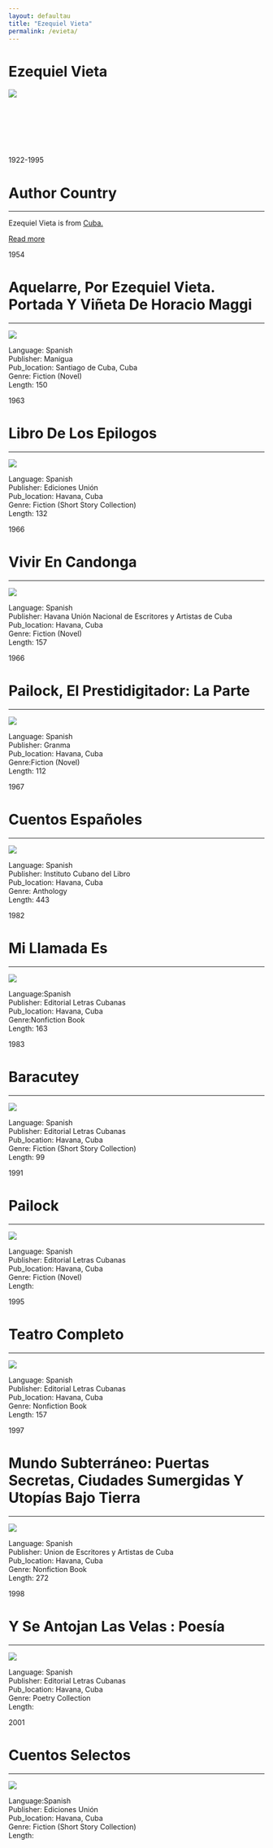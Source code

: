 ```yaml
---
layout: defaultau
title: "Ezequiel Vieta"
permalink: /evieta/
---
```

<!-- partial:index.partial.html -->
<div class="content">
     <h1>Ezequiel Vieta</h1>
    <div class="quote">
        <div><img src="https://www.ecured.cu/images/8/89/Ezequiel_Vieta_%281922-1995%29%2C_escritor_cubano.jpg" class="logo"></div>
    </div>
    <div class="timeline">
        <div style="padding-bottom:100px;"></div>
        <div class="block">
             <div class="date right"><p class="right"> 1922-1995 </p></div>
            <div class="dot"></div>
            <div class="left first">
            <div class="author_country">
                <h1>Author Country</h1><hr>
          <div class="aclocation">  <p>Ezequiel Vieta is from <a href="{{ site.baseurl }}/14">Cuba.</a></p></div>
              <div class="acreadmore">  <a href="https://es.wikipedia.org/wiki/Ezequiel_Vieta" target="_blank">Read more</a></div>
            </div>
            </div>
        <div class="block">
            <div class="date left"><p class="left">1954</p></div>
            <div class="dot"></div>
            <div class="right">
                <h1>Aquelarre, Por Ezequiel Vieta. Portada Y Viñeta De Horacio Maggi</h1><hr>
                <p><img src="https://books.google.dm/books/content?id=Jh6oAAAAIAAJ&printsec=frontcover&img=1&zoom=1&imgtk=AFLRE73zMX0LewH2eTPkrf00uQtYHhnrQAqHHBgn-PLu8JCZiHfKCW-KJXw_Glb_BWFjdDUG5vjKYWJ5liZ6IuaOd6lXslmgV3qYcjTcN7b73tbCN-HO_o7aSdcdWMJH9DcKlkfmqlfu"></p>
                <p>
                Language: Spanish<br/>
                Publisher: Manigua<br/>
                Pub_location: Santiago de Cuba, Cuba<br/>
                Genre: Fiction (Novel)<br/>
                Length: 150<br/>                   </p>
            </div>
        </div>
       <div class="block">
            <div class="date left"><p class="left">1963</p></div>
            <div class="dot"></div>
            <div class="right">
                <h1>Libro De Los Epilogos</h1><hr>
                <p><img src="https://m.media-amazon.com/images/I/41B82bQ9SyL._SX218_BO1,204,203,200_QL40_FMwebp_.jpg"></p>
                <p>
                Language: Spanish<br/>
                Publisher: Ediciones Unión<br/>
                Pub_location: Havana, Cuba<br/>
                Genre: Fiction (Short Story Collection)<br/>
                Length: 132<br/>                   </p>
            </div>
        </div>
       <div class="block">
            <div class="date left"><p class="left">1966</p></div>
            <div class="dot"></div>
            <div class="right">
                <h1>Vivir En Candonga</h1><hr>
                <p><img src="https://pictures.abebooks.com/inventory/md/md6947682996.jpg"></p>
                <p>
                Language: Spanish<br/>
                Publisher: Havana Unión Nacional de Escritores y Artistas de Cuba<br/>
                Pub_location: Havana, Cuba<br/>
                Genre: Fiction (Novel)<br/>
                Length: 157<br/>                   </p>
            </div>
        </div>
       <div class="block">
            <div class="date left"><p class="left">1966</p></div>
            <div class="dot"></div>
            <div class="right">
                <h1>Pailock, El Prestidigitador: La Parte</h1><hr>
                <p><img src="https://m.media-amazon.com/images/I/513bVo0TzqL._SX373_BO1,204,203,200_.jpg"></p>
                <p>
                Language: Spanish<br/>
                Publisher: Granma<br/>
                Pub_location: Havana, Cuba<br/>
                Genre:Fiction (Novel) <br/>
                Length: 112<br/>                   </p>
            </div>
        </div>
<div class="block">
            <div class="date left"><p class="left">1967</p></div>
            <div class="dot"></div>
            <div class="right">
                <h1>Cuentos Españoles</h1><hr>
                <p><img src="https://m.media-amazon.com/images/I/51iKwVxk9lL._SX373_BO1,204,203,200_.jpg"></p>
                <p>
                Language: Spanish<br/>
                Publisher: Instituto Cubano del Libro<br/>
                Pub_location: Havana, Cuba<br/>
                Genre: Anthology<br/>
                Length: 443<br/>                   </p>
            </div>
        </div>
       <div class="block">
            <div class="date left"><p class="left">1982</p></div>
            <div class="dot"></div>
            <div class="right">
                <h1>Mi Llamada Es</h1><hr>
                <p><img src="https://books.google.dm/books/content?id=UkmwAAAAIAAJ&printsec=frontcover&img=1&zoom=1&imgtk=AFLRE70ZyZ-qlFW3QwiTJKT7_6L5r5w5vHlIFfVwm0Ucj2ocTyBqw11E6Z3cuXDFi_Ol9UZcp6dJy_uVIRUFnJas1rk0Ms5Hy8Y8GOGiSIHkQ5vjHmEFBl9hpmTg-0-XrcR5lCKVz242"></p>
                <p>
                Language:Spanish <br/>
                Publisher: Editorial Letras Cubanas<br/>
                Pub_location: Havana, Cuba<br/>
                Genre:Nonfiction Book <br/>
                Length: 163<br/>                   </p>
            </div>
        </div>
       <div class="block">
            <div class="date left"><p class="left">1983</p></div>
            <div class="dot"></div>
            <div class="right">
                <h1>Baracutey</h1><hr>
                <p><img src="https://www.poemas-del-alma.com/blog/wp-content/uploads/2019/12/Ezequiel-Vieta.jpg"></p>
                <p>
                Language: Spanish<br/>
                Publisher: Editorial Letras Cubanas<br/>
                Pub_location: Havana, Cuba<br/>
                Genre: Fiction (Short Story Collection)<br/>
                Length: 99<br/>                   </p>
            </div>
        </div>
       <div class="block">
            <div class="date left"><p class="left">1991</p></div>
            <div class="dot"></div>
            <div class="right">
                <h1>Pailock</h1><hr>
                <p><img src="https://encrypted-tbn0.gstatic.com/images?q=tbn:ANd9GcS92Krh1Gv6bkZfdLcuc683syOgO8CVc_xeidEbCa9a5w&s"></p>
                <p>
                Language: Spanish<br/>
                Publisher: Editorial Letras Cubanas<br/>
                Pub_location: Havana, Cuba<br/>
                Genre: Fiction (Novel)<br/>
                Length: <br/>                   </p>
            </div>
        </div>
      <div class="block">
            <div class="date left"><p class="left">1995</p></div>
            <div class="dot"></div>
            <div class="right">
                <h1>Teatro Completo</h1><hr>
                <p><img src="https://www.ecured.cu/images/f/fa/Teatro_Completo.JPG"></p>
                <p>
                Language: Spanish<br/>
                Publisher: Editorial Letras Cubanas<br/>
                Pub_location: Havana, Cuba<br/>
                Genre: Nonfiction Book<br/>
                Length: 157<br/>                   </p>
            </div>
        </div>
       <div class="block">
            <div class="date left"><p class="left">1997</p></div>
            <div class="dot"></div>
            <div class="right">
                <h1>Mundo Subterráneo: Puertas Secretas, Ciudades Sumergidas Y Utopías Bajo Tierra</h1><hr>
                <p><img src="https://m.media-amazon.com/images/I/51LXLiMfbLL._SX358_BO1,204,203,200_.jpg"></p>
                <p>
                Language: Spanish<br/>
                Publisher: Union de Escritores y Artistas de Cuba<br/>
                Pub_location: Havana, Cuba<br/>
                Genre: Nonfiction Book<br/>
                Length: 272<br/>                   </p>
            </div>
        </div>
       <div class="block">
            <div class="date left"><p class="left">1998</p></div>
            <div class="dot"></div>
            <div class="right">
                <h1>Y Se Antojan Las Velas : Poesía</h1><hr>
                <p><img src="https://1.bp.blogspot.com/-DusLdikPyb8/XSIRidE_pLI/AAAAAAAAAvM/1Xm8_YsFDAENoTLAFCZ8p2CfdzzrbcpEACLcBGAs/s1600/Vieta%2B_%2BVelas.jpeg"></p>
                <p>
                Language: Spanish<br/>
                Publisher: Editorial Letras Cubanas<br/>
                Pub_location: Havana, Cuba<br/>
                Genre: Poetry Collection<br/>
                Length: <br/>                   </p>
            </div>
        </div>
       <div class="block">
            <div class="date left"><p class="left">2001</p></div>
            <div class="dot"></div>
            <div class="right">
                <h1>Cuentos Selectos</h1><hr>
                <p><img src="https://www.ecured.cu/images/7/77/Cuentos_selectos.jpg"></p>
                <p>
                Language:Spanish <br/>
                Publisher: Ediciones Unión<br/>
                Pub_location: Havana, Cuba<br/>
                Genre: Fiction (Short Story Collection)<br/>
                Length: <br/>                   </p>
            </div>
        </div>
